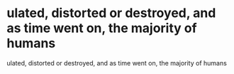# ulated, distorted or destroyed, and as time went on, the majority of humans

ulated, distorted or destroyed, and as time went on, the majority of humans
